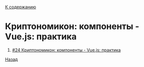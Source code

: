 [К содержанию](../readme.md#введение-в-web-разработку)

# Криптономикон: компоненты - Vue.js: практика

<!-- 30 мин -->

1. [#24 Криптономикон: компоненты - Vue.js: практика](https://www.youtube.com/watch?v=Ql5nV-G-nOs&list=PLvTBThJr861yMBhpKafII3HZLAYujuNWw&index=25)

[Назад](./web_21.md)
